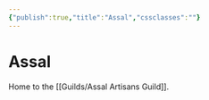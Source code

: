 ```yaml
---
{"publish":true,"title":"Assal","cssclasses":""}
---
```



# Assal

Home to the [[Guilds/Assal Artisans Guild]].
